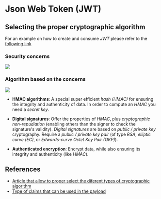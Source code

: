 # Json Web Token (JWT)

## Selecting the proper cryptographic algorithm

For an example on how to create and consume *JWT* please refer to the [following link](https://github.com/RogerioDosSantos/example_dotnet_jwt)

### Security concerns

![](http://tinyurl.com/y6a7gn4n)

### Algorithm based on the concerns

![](http://tinyurl.com/y225l36z)

- **HMAC algorithms**: A special super efficient *hash (HMAC)* for ensuring the integrity and authenticity of data. In order to compute an *HMAC* you need a *secret key*.

- **Digital signatures**: Offer the properties of *HMAC*, plus *cryptographic non-repudiation* (enabling others than the signer to check the signature's validity). *Digital signatures* are based on *public / private key* cryptography. Require a *public / private key pair* (of type *RSA*, *elliptic curve (EC)*, or *Edwards-curve Octet Key Pair (OKP)*).

- **Authenticated encryption**: Encrypt data, while also ensuring its integrity and authenticity (like *HMAC*). 

## References

- [Article that allow to proper select the diferent types of cryptographic algorithm](https://connect2id.com/products/nimbus-jose-jwt/algorithm-selection-guide)
- [Type of claims that can be used in the payload](https://tools.ietf.org/html/rfc7519#section-4)
